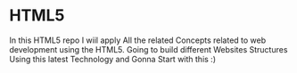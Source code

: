 # HTML5
In this HTML5  repo I wiil apply All the related Concepts related to web development using the HTML5. Going to build different Websites Structures Using this latest Technology and Gonna Start with this :)

